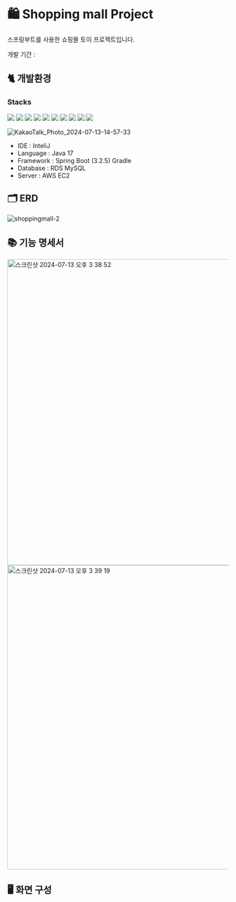 # 🛍️ Shopping mall Project

스프링부트를 사용한 쇼핑몰 토이 프로젝트입니다.

개발 기간 : 

## 🐈 개발환경

### Stacks
<img src="https://img.shields.io/badge/java-007396?style=for-the-badge&logo=java&logoColor=white"> <img src="https://img.shields.io/badge/spring-6DB33F?style=for-the-badge&logo=spring&logoColor=white"> <img src="https://img.shields.io/badge/springboot-6DB33F?style=for-the-badge&logo=springboot&logoColor=white">
<img src="https://img.shields.io/badge/html5-E34F26?style=for-the-badge&logo=html5&logoColor=white"> <img src="https://img.shields.io/badge/css-1572B6?style=for-the-badge&logo=css3&logoColor=white"> <img src="https://img.shields.io/badge/javascript-F7DF1E?style=for-the-badge&logo=javascript&logoColor=black"> <img src="https://img.shields.io/badge/bootstrap-7952B3?style=for-the-badge&logo=bootstrap&logoColor=white">
<img src="https://img.shields.io/badge/mysql-4479A1?style=for-the-badge&logo=mysql&logoColor=white">
<img src="https://img.shields.io/badge/amazonaws-232F3E?style=for-the-badge&logo=amazonaws&logoColor=white">
<img src="https://img.shields.io/badge/github-181717?style=for-the-badge&logo=github&logoColor=white">

![KakaoTalk_Photo_2024-07-13-14-57-33](https://github.com/user-attachments/assets/bbbec984-039b-490c-b455-fff8218b35c7)

- IDE : InteliJ
- Language : Java 17
- Framework : Spring Boot (3.2.5) Gradle
- Database : RDS MySQL
- Server : AWS EC2



## 🗂️ ERD

![shoppingmall-2](https://github.com/user-attachments/assets/082138ba-6f1f-4305-a9e1-0f4297c60d75)


## 📚 기능 명세서

<img width="697" alt="스크린샷 2024-07-13 오후 3 38 52" src="https://github.com/user-attachments/assets/88bf3832-b9d5-40da-bc33-74218f5e62ec">
<img width="693" alt="스크린샷 2024-07-13 오후 3 39 19" src="https://github.com/user-attachments/assets/31eb49c8-096d-46b1-bc9b-7e79bc83b91c">


## 🖥️ 화면 구성


